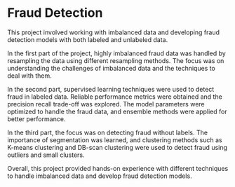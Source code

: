 # Fraud Detection

This project involved working with imbalanced data and developing fraud detection models with both labeled and unlabeled data.

In the first part of the project, highly imbalanced fraud data was handled by resampling the data using different resampling methods. The focus was on understanding the challenges of imbalanced data and the techniques to deal with them.

In the second part, supervised learning techniques were used to detect fraud in labeled data. Reliable performance metrics were obtained and the precision recall trade-off was explored. The model parameters were optimized to handle the fraud data, and ensemble methods were applied for better performance.

In the third part, the focus was on detecting fraud without labels. The importance of segmentation was learned, and clustering methods such as K-means clustering and DB-scan clustering were used to detect fraud using outliers and small clusters.

Overall, this project provided hands-on experience with different techniques to handle imbalanced data and develop fraud detection models.

